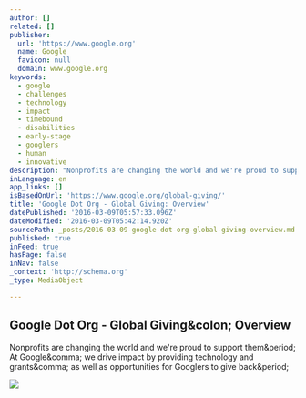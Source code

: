 ```yaml
---
author: []
related: []
publisher:
  url: 'https://www.google.org'
  name: Google
  favicon: null
  domain: www.google.org
keywords:
  - google
  - challenges
  - technology
  - impact
  - timebound
  - disabilities
  - early-stage
  - googlers
  - human
  - innovative
description: "Nonprofits are changing the world and we're proud to support them. At Google, we drive impact by providing technology and grants, as well as opportunities for Googlers to give back."
inLanguage: en
app_links: []
isBasedOnUrl: 'https://www.google.org/global-giving/'
title: 'Google Dot Org - Global Giving: Overview'
datePublished: '2016-03-09T05:57:33.096Z'
dateModified: '2016-03-09T05:42:14.920Z'
sourcePath: _posts/2016-03-09-google-dot-org-global-giving-overview.md
published: true
inFeed: true
hasPage: false
inNav: false
_context: 'http://schema.org'
_type: MediaObject

---
```

<article style=""><h1>Google Dot Org - Global Giving&amp;colon; Overview</h1><p>Nonprofits are changing the world and we're proud to support them&amp;period; At Google&amp;comma; we drive impact by providing technology and grants&amp;comma; as well as opportunities for Googlers to give back&amp;period;</p><img src="https://www.google.org/images/global-giving/disabilities.jpg" /></article>